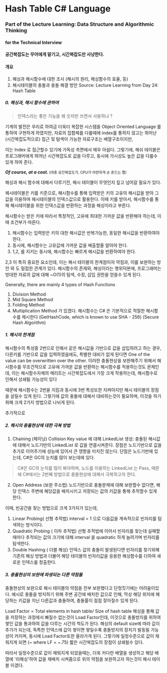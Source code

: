 # Hash Table C# Language

### Part of the Lecture Learning: Data Structure and Algorithmic Thinking

#### <b>for the Technical Interview</b>

#### 공간복잡도는 무어에게 맡기고, 시간복잡도만 사냥한다. 

#### 개요
1. 해싱과 해시함수에 대한 조사 (해시의 원리, 해싱함수의 효율, 등) 
2. 해시테이블의 충돌과 충돌 해결 방안 
Source: Lecture Learning from Day 24: Hash Table 
##### 0. 해싱과, 해시 함수에 관하여

> 인덱스라는 좋은 기능을 왜 숫자만 쓰면서 사용하냐 ?

기계의 발전은 우리로 하여금 더욱더 복잡한 시스템을 Object Oriented Language 를 통하여 구현하게 하였지만, 자료의 집합체를 다룰때에 index를 통하지 않고는 뛰어난 (시간복잡도적으로) 접근 및 탐색이 가능한 자료구조는 배열구조이지만, 

이는 Index 로 접근할수 있기에 가독성 측면에서 매우 아쉽다. 그렇기에, 해쉬 테이블은 프로그래머에게 뛰어난 시간복잡도로 값을 다루고, 동시에 가시성도 높은 값을 다룰수 있게 하여 준다. 

<b><i>Of course, at a cost. </i></b>  <small> (대충 공간복잡도가, CPU가 아련하게 손 흔드는 짤) </small> 

해싱과 해시 함수에 대해서 다루기전, 해시 테이블이 무엇인지 짚고 넘어갈 필요가 있다. 

헤시테이블은 키를 키준으로, 해시함수를 통해 입력받은 키의 고유의 해시값을 받아 그 값을 이용하여 헤시테이블의 인덱스값으로 활용한다. 이때 키를 받아서, 해시함수를 통해 해시테이블을 위한 인덱스값을 반환하는 과정을 해싱이라고 부른다. 

해시함수는 받은 키에 따라서 특정적인, 고유에 최대한 가까운 값을 반환해야 하는데, 이때 조건부가 따른다. 

1. 해시함수는 입력받은 키의 대한 해시값은 반복가능한, 동일한 해시값을 반환하여야 한다.  
2. 동시에, 해시함수는 고유값에 가까운 값을 배출할줄 알아야 한다. 
3. 1,2, 를 지키는 동시에, 해시함수는 빠르게 해시값을 반환하여야 한다. 

2,3 이 특히 중요한 요소인데, 이는 해시 테이블의 한계점이자 약점과, 이를 보완하는 방안 와 도 밀접한 관계가 있다. 
해시함수의 존재와, 해싱이라는 행위덕분에, 프로그래머는 방대한 자료의 값에 대해 ~O(1)의 탐색, 수정, 삽입 권한을 얻을수 있게 된다. 

Generally, there are mainly 4 types of Hash Functions 
1. Division Method 
2. Mid Square Method
3. Folding  Method
4. Multiplication Method 가 있겠다. 
해시함수는 C# 은 기본적으로 적절한 해시함수를 제시한다 (GetHashCode, which is known to use SHA - 256) (Secure Hash Algorithm) 
#####  1. 해시의 한계점

해시함수의 특성중 2번으로 인해서 같은 해시값을 기반으로 값을 삽입하려고 하는 경우, 다른키를 기반으로 값을 입력하였음에도, 특별한 대비가 없게 된다면 One of the value can be overwritten over the other. 
이러한 충돌현상을 보완해주기 위해서 해시함수를 무조건적으로 고유에 가까운 값을 반환하는 해시함수를 적용하는것도 문제인데, 이는 해시함수자체의 메리트는 시간복잡도에서 가장 크게 작용하는데, 해시함수로 인해서 상쇄될 가능성이 있다 

때문에 해시함수는 2번을 지킴과 동시에 3번 특성또한 지켜야지만 해시 테이블의 장점을 살릴수 있게 된다. 
그렇기에 값의 충돌에 대해서 대비하는것이 필요하며, 이것을 하기위해 크게 2가지 방법으로 나뉘게 된다. 

추가적으로 
#####  2. 해시의 충돌현상에 대한 극복 방법 
1. Chaining (체이닝) Collision Key value 에 대해 LinkedList 생성: 충돌된 해시값에 대해서 노드기반의 LinkedList 로 값을 연결시켜준다. 
장점은 노드기반으로 값을 추가로 이어주기에 성능에 있어서 큰 영향을 미치진 않는다. 
단점은 노드기반에 있는데, C#은 GC의 눈치를 많이 보는데에 있다. 

> C#은 GC의 눈치를 많이 봐야하며, 노드를 이용하는 LinkedList 는 Pass,
> 때문에 C#에서는 2번째 방법으로 충돌현상에 대해서 극복하고자 한다.

2. Open Address (보완 주소법) 
노드기반으로 충돌문제에 대해 보완할수 없다면, 해당 인덱스 주변에 해당값을 배치시키고 저장되는 값의 키값을 통해 추적할수 있게 한다. 

이때, 빈공간을 찾는 방법으로 크게 3가지가 있는데, 
1. Linear Probing( 선형 추적법) 
interval = 1 으로 다음값을 계속적으로 빈자리를 탐색하는 방식이다. 
2. Quadratic Probing ( 이차 추적법) 
선형 추적법에 이어서 빈자리를 찾는데 실패할때마다 추적되는 값의 크기에 대해 interval 을 quadratic 하게 늘려가며 빈자리를 탐색한다. 
3. Double Hashing  ( 더블 해싱) 
인덱스 값의 충돌이 발생된다면 빈자리를 찾기위해 기존의 해싱 방법과 더불어 해당 테이블의 빈자리값을 응용한 해싱함수를 더하여 새로운 인덱스를 창출한다. 
#####  3. 충돌현상의 보완에 파생되는 다른 약점들 
충돌현상의 보완으로 해시 테이블의 약점을 전부 보완했다고 단정짓기에는 어려움이있다. 
예시로 충돌을 방지하기 위해 주변 공간에 배치한 값으로 인해, 막상 해당 위치에 해당하는 키값을 지닌 다른값과 충돌하여, 충돌률이 점점 잦아질수 있게 된다. 

Load Factor = Total elements in hash table/ Size of hash table 
해싱을 통해 값을 저장하는 과정에서 빠질수 없는것이 Load Factor인데, 이것으로 충돌방지를 위하여 쌓인 값을 통과하여 값을 다루는 시간의 척도가 된다. 
해싱의 default size에 따라 값이 추가가 되는데, 독특한 인덱스에 값이 쌓이면 쌓일수록 충돌방지의 장치가 발동될 가능성이 커지며, 동시에 Load Factor또한 올라가게 된다. 
그렇기에 일정수준으로 값이 채워지게 되면 (~ where LF = ~.75) 짧은 시간복잡도의 장점이 상쇄될수 있다. 

따라서 일정수준으로 값이 채워지게 되었을때는, 더욱 커다란 배열을 생성하고 해당 배열에 '리해싱'하여 값을 재배치 시켜줌으로 위의 약점을 보완하고자 하는것이 해시 테이블 이겠다. 
